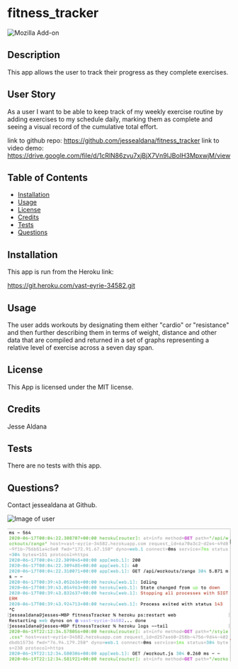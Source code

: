 # fitness_tracker

  ![Mozilla Add-on](https://img.shields.io/amo/v/blue?color=blue&label=Fitness%20Tracker&logoColor=white)
  
 ## Description
 
 This app allows the user to track their progress as they complete exercises.  

 ## User Story

 As a user I want to be able to keep track of my weekly exercise routine by adding exercises to my schedule daily, marking them as complete and seeing a visual record of the cumulative total effort.
 

 link to github repo: https://github.com/jessealdana/fitness_tracker
 link to video demo: https://drive.google.com/file/d/1cRlN86zvu7xjBjX7Vn9lJBoIH3MpxwjM/view
 
 ## Table of Contents
  * [Installation](#Installation)
  * [Usage](#Usage)
  * [License](#license)
  * [Credits](#credits)
  * [Tests](#tests)
  * [Questions](#questions)
 ## Installation

 This app is run from the Heroku link: 

 https://git.heroku.com/vast-eyrie-34582.git



 ## Usage
 
The user adds workouts by designating them either "cardio" or "resistance" and then further describing them in terms of weight, distance and other data that are compiled and returned in a set of graphs representing a relative level of exercise across a seven day span.

 ## License
 
 This App is licensed under the MIT license.

 ## Credits
 
 Jesse Aldana

 ## Tests
 
 There are no tests with this app.

 ## Questions?
 
 Contact jessealdana at Github.
 
 ![Image of user](https://avatars0.githubusercontent.com/u/61436744?v=4)

 ![About](/images/herokuLog.png)